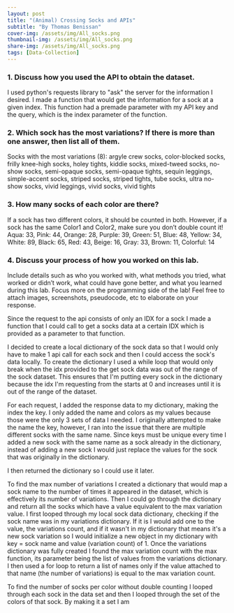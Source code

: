 ```yaml
---
layout: post
title: "(Animal) Crossing Socks and APIs"
subtitle: "By Thomas Benissan"
cover-img: /assets/img/All_socks.png
thumbnail-img: /assets/img/All_socks.png
share-img: /assets/img/All_socks.png
tags: [Data-Collection]
---
```


### 1. Discuss how you used the API to obtain the dataset.
I used python's requests library to "ask" the server for the information I desired. I made a function that would get the information for a sock at a given index. This function had a premade parameter with my API key and the query, which is the index parameter of the function.

### 2. Which sock has the most variations? If there is more than one answer, then list all of them.
Socks with the most variations (8): argyle crew socks, color-blocked socks, frilly knee-high socks, holey tights, kiddie socks, mixed-tweed socks, no-show socks, semi-opaque socks, semi-opaque tights, sequin leggings, simple-accent socks, striped socks, striped tights, tube socks, ultra no-show socks, vivid leggings, vivid socks, vivid tights

### 3. How many socks of each color are there?
If a sock has two different colors, it should be counted in both. However, if a sock has the same Color1 and Color2, make sure you don’t double count it!
Aqua: 33, Pink: 44, Orange: 28, Purple: 39, Green: 51, Blue: 48, Yellow: 34, White: 89, Black: 65, Red: 43, Beige: 16, Gray: 33, Brown: 11, Colorful: 14

### 4. Discuss your process of how you worked on this lab.
Include details such as who you worked with, what methods you tried, what worked or didn’t work, what could have gone better, and what you learned during this lab. Focus more on the programming side of the lab! Feel free to attach images, screenshots, pseudocode, etc to elaborate on your response.

Since the request to the api consists of only an IDX for a sock I made a function that I could call to get a socks data at a certain IDX which is provided as a parameter to that function.

I decided to create a local dictionary of the sock data so that I would only have to make 1 api call for each sock and then I could access the sock's data locally. To create the dictionary I used a while loop that would only break when the idx provided to the get sock data was out of the range of the sock dataset. This ensures that I'm putting every sock in the dictionary because the idx I'm requesting from the starts at 0 and increases until it is out of the range of the dataset.

For each request, I added the response data to my dictionary, making the index the key. I only added the name and colors as my values because those were the only 3 sets of data I needed. I originally attempted to make the name the key, however, I ran into the issue that there are multiple different socks with the same name. Since keys must be unique every time I added a new sock with the same name as a sock already in the dictionary, instead of adding a new sock I would just replace the values for the sock that was originally in the dictionary.

I then returned the dictionary so I could use it later.

To find the max number of variations I created a dictionary that would map a sock name to the number of times it appeared in the dataset, which is effectively its number of variations. Then I could go through the dictionary and return all the socks which have a value equivalent to the max variation value. I first looped through my local sock data dictionary, checking if the sock name was in my variations dictionary. If it is I would add one to the value, the variations count, and if it wasn't in my dictionary that means it's a new sock variation so I would initialize a new object in my dictionary with key = sock name and value (variation count) of 1. Once the variations dictionary was fully created I found the max variation count with the max function, its parameter being the list of values from the variations dictionary. I then used a for loop to return a list of names only if the value attached to that name (the number of variations) is equal to the max variation count.

To find the number of socks per color without double counting I looped through each sock in the data set and then I looped through the set of the colors of that sock. By making it a set I am
